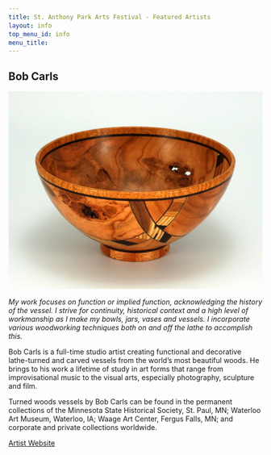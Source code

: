 ```yaml
---
title: St. Anthony Park Arts Festival - Featured Artists
layout: info
top_menu_id: info
menu_title:
---
```


## Bob Carls

[<img class='featured leftpic' src='/images/BobCarls.jpg'>](http://www.ripplerivergallery.com/Ripple_River_Woodturning.html)

*My work focuses on function or implied function, acknowledging the history of the vessel. I strive for continuity, historical context and a high level of workmanship as I make my bowls, jars, vases and vessels. I incorporate various woodworking techniques both on and off the lathe to accomplish this.*

Bob Carls is a full-time studio artist creating functional and decorative lathe-turned and carved vessels from the world’s most beautiful woods. He  brings to his work a lifetime of study in art forms that range from improvisational music to the visual arts, especially photography, sculpture and film. 

Turned woods vessels by Bob Carls can be found in the permanent collections of the Minnesota State Historical Society, St. Paul, MN; Waterloo Art Museum, Waterloo, IA; Waage Art Center, Fergus Falls, MN; and corporate and private collections worldwide. 

[Artist Website](http://www.ripplerivergallery.com/Ripple_River_Woodturning.html)


